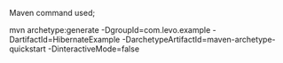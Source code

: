 Maven command used;


mvn archetype:generate -DgroupId=com.levo.example -DartifactId=HibernateExample -DarchetypeArtifactId=maven-archetype-quickstart -DinteractiveMode=false
